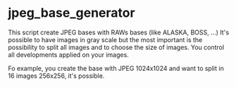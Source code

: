 # jpeg_base_generator
This script create JPEG bases with RAWs bases (like ALASKA, BOSS, ...)
It's possible to have images in gray scale but the most important is the possibility to split all images and to choose the size of images.
You control all developments applied on your images.

Fo example, you create the base with JPEG 1024x1024 and want to split in 16 images 256x256, it's possible.
